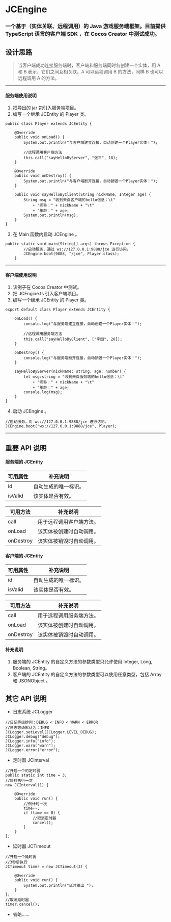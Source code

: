 # JCEngine
### 一个基于（实体关联、远程调用）的 Java 游戏服务端框架。目前提供 TypeScript 语言的客户端 SDK ，在 Cocos Creator 中测试成功。

## 设计思路
> 当客户端成功连接服务端时，客户端和服务端同时各创建一个实体，用 A 和 B 表示，它们之间互相关联，A 可以远程调用 B 的方法，同样 B 也可以远程调用 A 的方法。 

---
#### 服务端使用说明
1. 把导出的 jar 包引入服务端项目。
2. 编写一个继承 JCEntity 的 Player 类。
```
public class Player extends JCEntity {
	
	@Override
	public void onLoad() {
		System.out.println("与客户端建立连接，自动创建一个Player实体！");
		
		//远程调用客户端方法
		this.call("sayHelloByServer", "张三", 18);
	}
	
	@Override
	public void onDestroy() {
		System.out.println("与客户端断开连接，自动销毁一个Player实体！");
	}
	
	public void sayHelloByClient(String nickName, Integer age) {
		String msg = "收到来自客户端的hello信息：\t"
			+ "昵称：" + nickName + "\t" 
			+ "年龄：" + age;
 		System.out.println(msg);
	}
}
```
3. 在 Main 函数内启动 JCEngine 。

```
public static void main(String[] args) throws Exception {
        //启动服务，通过 ws://127.0.0.1:9888/jce 进行访问。
        JCEngine.boot(9888, "/jce", Player.class);
    }
```

---
#### 客户端使用说明
1. 该例子在 Cocos Creator 中测试。
2. 把 JCEngine.ts 引入客户端项目。
3. 编写一个继承 JCEntity 的 Player 类。

```
export default class Player extends JCEntity {

    onLoad() {
        console.log("与服务端建立连接，自动创建一个Player实体！");

        //远程调用服务端方法
        this.call("sayHelloByClient", ["李四", 20]);
    }

    onDestroy() {
        console.log("与服务端断开连接，自动销毁一个Player实体！");
    }

    sayHelloByServer(nickName: string, age: number) {
		let msg:string = "收到来自服务端的hello信息：\t"
			+ "昵称：" + nickName + "\t" 
			+ "年龄：" + age;
 		console.log(msg);
	}
}
```
4. 启动 JCEngine 。

```
//启动服务，对 ws://127.0.0.1:9888/jce 进行访问。
JCEngine.boot("ws://127.0.0.1:9888/jce", Player);
```

---
## 重要 API 说明
#### 服务端的 JCEntity 

可用属性 | 补充说明
---|---
id | 自动生成的唯一标识。
isValid | 该实体是否有效。

可用方法 | 补充说明
---|---
call | 用于远程调用客户端方法。
onLoad | 该实体被创建时自动调用。
onDestroy | 该实体被销毁时自动调用。

#### 客户端的 JCEntity 

可用属性 | 补充说明
---|---
id | 自动生成的唯一标识。
isValid | 该实体是否有效。

可用方法 | 补充说明
---|---
call | 用于远程调用服务端方法。
onLoad | 该实体被创建时自动调用。
onDestroy | 该实体被销毁时自动调用。

#### 补充说明
1. 服务端的 JCEntity 的自定义方法的参数类型只允许使用 Integer, Long, Boolean, String。
2. 客户端的 JCEntity 的自定义方法的参数类型可以使用任意类型，包括 Array 和 JSONObject 。

## 其它 API 说明
- 日志系统 JCLogger

```
//日记等级排列：DEBUG < INFO < WARN < ERROR
//日志等级默认为：INFO
JCLogger.setLevel(JCLogger.LEVEL_DEBUG);
JCLogger.debug("debug");
JCLogger.info("info");
JCLogger.warn("warn");
JCLogger.error("error");
```

- 定时器 JCInterval

```
//开启一个的定时器
public static int time = 3;
//每秒执行一次
new JCInterval(1) {
	
	@Override
	public void run() {
		//倒计时一次
		time--;
		if (time == 0) {
			//取消定时器
			cancel();
		}
	}
};
```

- 延时器 JCTimeout 

```
//开启一个延时器
//3秒后执行
JCTimeout timer = new JCTimeout(3) {
	
	@Override
	public void run() {
		System.out.println("延时输出 ");
	}
};
//取消延时器
timer.cancel();
```

- 省略......















